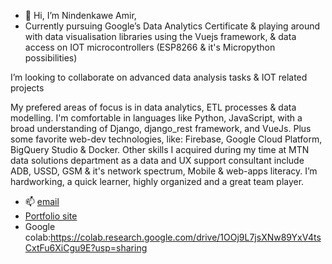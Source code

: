 - 👋 Hi, I’m Nindenkawe Amir,
- Currently pursuing Google’s Data Analytics Certificate & playing around with data visualisation libraries using the Vuejs framework, & data access on IOT microcontrollers (ESP8266 & it's Micropython possibilities)

I’m looking to collaborate on advanced data analysis tasks & IOT related projects

My prefered areas of focus is in data analytics, ETL processes & data modelling. I'm comfortable in languages like Python, JavaScript, with a broad understanding of Django, django_rest framework, and VueJs. Plus some favorite web-dev technologies,
like: Firebase, Google Cloud Platform, BigQuery Studio & Docker.
Other skills I acquired during my time at MTN data solutions department as a data and UX support consultant include ADB, USSD, GSM & it's network spectrum, Mobile & web-apps literacy. I’m hardworking, a quick learner, highly organized and a great team player.

- 📫 [email](nindenkaweamir.@gmail.com)
- [Portfolio site](https://nindenkawe-3c105.web.app/)
- Google colab:https://colab.research.google.com/drive/1OOj9L7jsXNw89YxV4tsCxtFu6XiCgu9E?usp=sharing
